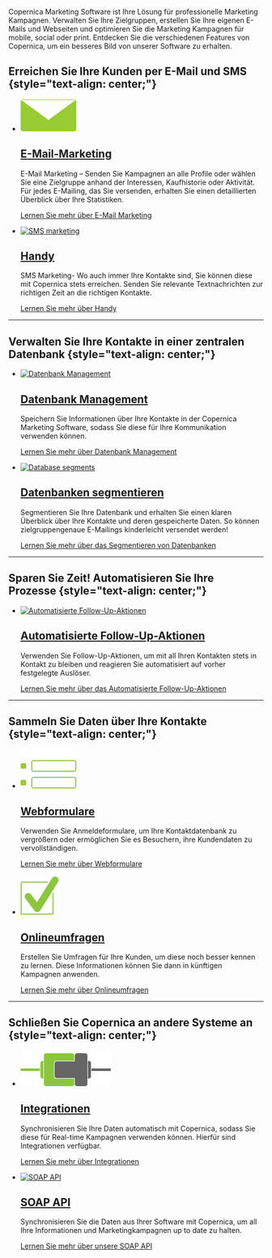 Copernica Marketing Software ist Ihre Lösung für professionelle
Marketing Kampagnen. Verwalten Sie Ihre Zielgruppen, erstellen Sie Ihre
eigenen E-Mails und Webseiten und optimieren Sie die Marketing Kampagnen
für mobile, social oder print. Entdecken Sie die verschiedenen Features
von Copernica, um ein besseres Bild von unserer Software zu erhalten.

Erreichen Sie Ihre Kunden per E-Mail und SMS {style="text-align: center;"}
--------------------------------------------

-   [![E-Mail-Marketing](../images/emailmarketing-with-copernica.png "E-Mail-Marketing")](./create-custom-templates.md)

    [E-Mail-Marketing](./create-custom-templates.md)
    ----------------------------------------------------------------------------------------------------------

    E-Mail Marketing – Senden Sie Kampagnen an alle Profile oder wählen
    Sie eine Zielgruppe anhand der Interessen, Kaufhistorie oder
    Aktivität. Für jedes E-Mailing, das Sie versenden, erhalten Sie
    einen detaillierten Überblick über Ihre Statistiken.

    [Lernen Sie mehr über E-Mail
    Marketing](./create-custom-templates.md "Lesen Sie weiter")

-   [![SMS
    marketing](../images/sms-marketing-with-copernica.png "SMS marketing")](https://www.copernica.com/de/funktionen/handy)

    [Handy](https://www.copernica.com/de/funktionen/handy)
    ------------------------------------------------------

    SMS Marketing- Wo auch immer Ihre Kontakte sind, Sie können diese
    mit Copernica stets erreichen. Senden Sie relevante Textnachrichten
    zur richtigen Zeit an die richtigen Kontakte.

    [Lernen Sie mehr über
    Handy](https://www.copernica.com/de/funktionen/handy "Lernen Sie mehr über Handy")

* * * * *

Verwalten Sie Ihre Kontakte in einer zentralen Datenbank {style="text-align: center;"}
--------------------------------------------------------

-   [![Datenbank
    Management](../images/databasemanagement-with-copernica.png "Datenbank Management")](https://www.copernica.com/de/funktionen/profile/erstellen-sie-ihre-eigene-datenbank)

    [Datenbank Management](https://www.copernica.com/de/funktionen/profile/erstellen-sie-ihre-eigene-datenbank)
    -----------------------------------------------------------------------------------------------------------

    Speichern Sie Informationen über Ihre Kontakte in der Copernica
    Marketing Software, sodass Sie diese für Ihre Kommunikation
    verwenden können.

    [Lernen Sie mehr über Datenbank
    Management](https://www.copernica.com/de/funktionen/profile/erstellen-sie-ihre-eigene-datenbank "Lernen Sie mehr über Datenbank Management")

-   [![Database
    segments](../images/segmented-users-copernica.png "Database segments")](https://www.copernica.com/de/funktionen/definieren-sie-zielgruppen-mit-auswahlverfahren)

    [Datenbanken segmentieren](https://www.copernica.com/de/funktionen/definieren-sie-zielgruppen-mit-auswahlverfahren)
    -------------------------------------------------------------------------------------------------------------------

    Segmentieren Sie Ihre Datenbank und erhalten Sie einen klaren
    Überblick über Ihre Kontakte und deren gespeicherte Daten. So können
    zielgruppengenaue E-Mailings kinderleicht versendet werden!

    [Lernen Sie mehr über das Segmentieren von
    Datenbanken](https://www.copernica.com/de/funktionen/definieren-sie-zielgruppen-mit-auswahlverfahren "Lernen Sie mehr über das Segmentieren von Datenbanken")

* * * * *

Sparen Sie Zeit! Automatisieren Sie Ihre Prozesse {style="text-align: center;"}
-------------------------------------------------

-   [![Automatisierte
    Follow-Up-Aktionen](../images/marketing-automation-with-copernica.png "Automatisierte Follow-Up-Aktionen")](https://www.copernica.com/de/funktionen/e-mailings/automatisieren-sie-ihre-kampagnen)

    [Automatisierte Follow-Up-Aktionen](https://www.copernica.com/de/funktionen/e-mailings/automatisieren-sie-ihre-kampagnen)
    -------------------------------------------------------------------------------------------------------------------------

    Verwenden Sie Follow-Up-Aktionen, um mit all Ihren Kontakten stets
    in Kontakt zu bleiben und reagieren Sie automatisiert auf vorher
    festgelegte Auslöser.

    [Lernen Sie mehr über das Automatisierte
    Follow-Up-Aktionen](https://www.copernica.com/de/funktionen/e-mailings/automatisieren-sie-ihre-kampagnen "Lernen Sie mehr über das Automatisierte Follow-Up-Aktionen")

* * * * *

Sammeln Sie Daten über Ihre Kontakte {style="text-align: center;"}
------------------------------------

-   [![Webformulare](../images/webforms-with-copernica.png "Webformulare")](https://www.copernica.com/de/funktionen/webseiten/verschiedene-webformulare)

    [Webformulare](https://www.copernica.com/de/funktionen/webseiten/verschiedene-webformulare)
    -------------------------------------------------------------------------------------------

    Verwenden Sie Anmeldeformulare, um Ihre Kontaktdatenbank zu
    vergrößern oder ermöglichen Sie es Besuchern, ihre Kundendaten zu
    vervollständigen.

    [Lernen Sie mehr über
    Webformulare](https://www.copernica.com/de/funktionen/webseiten/verschiedene-webformulare "Lernen Sie mehr über Webformulare")

-   [![Onlineumfragen](../images/online-surveys-with-copernica.png "Onlineumfragen")](https://www.copernica.com/de/funktionen/webseiten/umfragen)

    [Onlineumfragen](https://www.copernica.com/de/funktionen/webseiten/umfragen)
    ----------------------------------------------------------------------------

    Erstellen Sie Umfragen für Ihre Kunden, um diese noch besser kennen
    zu lernen. Diese Informationen können Sie dann in künftigen
    Kampagnen anwenden.

    [Lernen Sie mehr über
    Onlineumfragen](https://www.copernica.com/de/funktionen/webseiten/umfragen "Lernen Sie mehr über Onlineumfragen")

* * * * *

Schließen Sie Copernica an andere Systeme an {style="text-align: center;"}
--------------------------------------------

-   [![Integrationen](../images/integrate-with-copernica.png "Integrationen")](https://www.copernica.com/de/support/integrationen)

    [Integrationen](https://www.copernica.com/de/support/integrationen)
    -------------------------------------------------------------------

    Synchronisieren Sie Ihre Daten automatisch mit Copernica, sodass Sie
    diese für Real-time Kampagnen verwenden können. Hierfür sind
    Integrationen verfügbar.

    [Lernen Sie mehr über
    Integrationen](https://www.copernica.com/de/support/integrationen "Lernen Sie mehr über Integrationen")

-   [![SOAP
    API](../images/copernica-soap-api.png "SOAP API")](https://www.copernica.com/de/support/integrationen)

    [SOAP API](https://www.copernica.com/de/support/integrationen)
    --------------------------------------------------------------

    Synchronisieren Sie die Daten aus Ihrer Software mit Copernica, um
    all Ihre Informationen und Marketingkampagnen up to date zu halten.

    [Lernen Sie mehr über unsere SOAP
    API](https://www.copernica.com/de/support/integrationen "Lernen Sie mehr über unsere SOAP API")


